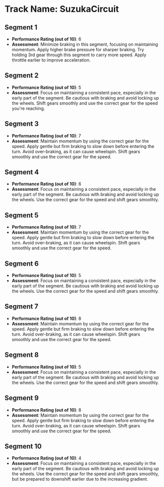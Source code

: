 # Track Name: SuzukaCircuit

## Segment 1

- **Performance Rating (out of 10)**: 6
- **Assessment**: Minimize braking in this segment, focusing on maintaining momentum. Apply higher brake pressure for sharper braking. Try holding 3rd gear through this segment to carry more speed. Apply throttle earlier to improve acceleration.

## Segment 2

- **Performance Rating (out of 10)**: 5
- **Assessment**: Focus on maintaining a consistent pace, especially in the early part of the segment. Be cautious with braking and avoid locking up the wheels. Shift gears smoothly and use the correct gear for the speed you're reaching.

## Segment 3

- **Performance Rating (out of 10)**: 7
- **Assessment**: Maintain momentum by using the correct gear for the speed. Apply gentle but firm braking to slow down before entering the turn. Avoid over-braking, as it can cause wheelspin. Shift gears smoothly and use the correct gear for the speed.

## Segment 4

- **Performance Rating (out of 10)**: 6
- **Assessment**: Focus on maintaining a consistent pace, especially in the early part of the segment. Be cautious with braking and avoid locking up the wheels. Use the correct gear for the speed and shift gears smoothly.

## Segment 5

- **Performance Rating (out of 10)**: 7
- **Assessment**: Maintain momentum by using the correct gear for the speed. Apply gentle but firm braking to slow down before entering the turn. Avoid over-braking, as it can cause wheelspin. Shift gears smoothly and use the correct gear for the speed.

## Segment 6

- **Performance Rating (out of 10)**: 5
- **Assessment**: Focus on maintaining a consistent pace, especially in the early part of the segment. Be cautious with braking and avoid locking up the wheels. Use the correct gear for the speed and shift gears smoothly.

## Segment 7

- **Performance Rating (out of 10)**: 8
- **Assessment**: Maintain momentum by using the correct gear for the speed. Apply gentle but firm braking to slow down before entering the turn. Avoid over-braking, as it can cause wheelspin. Shift gears smoothly and use the correct gear for the speed.

## Segment 8

- **Performance Rating (out of 10)**: 5
- **Assessment**: Focus on maintaining a consistent pace, especially in the early part of the segment. Be cautious with braking and avoid locking up the wheels. Use the correct gear for the speed and shift gears smoothly.

## Segment 9

- **Performance Rating (out of 10)**: 8
- **Assessment**: Maintain momentum by using the correct gear for the speed. Apply gentle but firm braking to slow down before entering the turn. Avoid over-braking, as it can cause wheelspin. Shift gears smoothly and use the correct gear for the speed.

## Segment 10

- **Performance Rating (out of 10)**: 4
- **Assessment**: Focus on maintaining a consistent pace, especially in the early part of the segment. Be cautious with braking and avoid locking up the wheels. Use the correct gear for the speed and shift gears smoothly, but be prepared to downshift earlier due to the increasing gradient.
